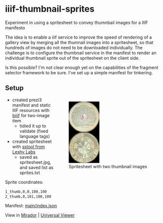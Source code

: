 # iiif-thumbnail-sprites
Experiment in using a spritesheet to convey thumnbail images for a IIIF manifesto

The idea is to enable a iiif service to improve the speed of rendering of a gallery view by merging all the thumnail images into a spritesheet, so that hundreds of images do not need to be downloaded individually. The challenge is to configure the thumbnail service in the manifest to render an individual thumbnail sprite out of the spritesheet on the client side.

Is this possible? I'm not clear enough yet on the capabilities of the fragment selector framework to be sure. I've set up a simple manifest for tinkering.

## Setup

<figure style="float: right">
    <img src="https://raw.githubusercontent.com/pbinkley/iiif-thumbnail-sprites/main/spritesheet.jpg"
         alt="Spritesheet with two thumbnail images">
    <figcaption>Spritesheet with two thumbnail images</figcaption>
</figure>

- created prezi3 manifest and static IIIF resources with [biiif](https://github.com/IIIF-Commons/biiif) for two-image item
	- tidied it up to validate (fixed language tags)
- created spritesheet with [sstool from Leshy Labs](https://www.leshylabs.com/apps/sstool/)
	- saved as spritesheet.jpg, and saved list as sprites.txt

Sprite coordinates:

```
1_thumb,0,0,100,100
2_thumb,0,101,100,100
```

Manifest: [main/index.json](https://pbinkley.github.io/iiif-thumbnail-sprites/index.json)

View in 
[Mirador](https://projectmirador.org/embed/?manifest=https://pbinkley.github.io/iiif-thumbnail-sprites/index.json)
|
[Universal Viewer](https://uv-v4.netlify.app/#?manifest=https://pbinkley.github.io/iiif-thumbnail-sprites/index.json)